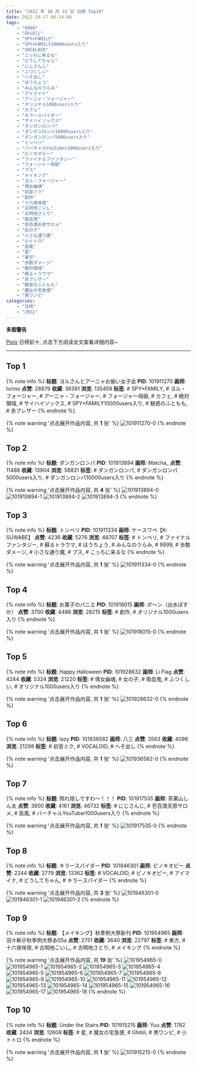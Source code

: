 ```yaml
---
title: "2022 年 10 月 15 日 日榜 Top10"
date: 2022-10-17 06:24:04
tags:
    - "9999"
    - "Ghibli"
    - "SPY×FAMILY"
    - "SPY×FAMILY10000users入り"
    - "VOCALOID"
    - "こっちに来るな"
    - "どうしてちゃん"
    - "にじさんじ"
    - "ふつくしい"
    - "へそ出し"
    - "ほうちょう"
    - "みんなのうらみ"
    - "アイマイナ"
    - "アーニャ・フォージャー"
    - "オリジナル1000users入り"
    - "カフェ"
    - "キラースパイダー"
    - "サイハイソックス"
    - "ダンガンロンパ"
    - "ダンガンロンパ10000users入り"
    - "ダンガンロンパ5000users入り"
    - "トンベリ"
    - "バーチャルYouTuber1000users入り"
    - "ピノキオピー"
    - "ファイナルファンタジー"
    - "フォージャー母娘"
    - "プス"
    - "メイキング"
    - "ヨル・フォージャー"
    - "倩女幽魂"
    - "初音ミク"
    - "創作"
    - "十六夜咲夜"
    - "古明地こいし"
    - "古明地さとり"
    - "吸血鬼"
    - "壱百満天原サロメ"
    - "女の子"
    - "小さな通り魔"
    - "小トトロ"
    - "島風"
    - "星"
    - "東方"
    - "歩数ダメージ"
    - "絶対領域"
    - "蘇るトラウマ"
    - "赤ブレザー"
    - "魅惑のふともも"
    - "魔女の宅急便"
    - "黒ワンピ"
categories:
    - "日榜"
    - "2022"
---
```


<i class="fa fa-triangle-exclamation"></i>**多图警告**<i class="fa fa-triangle-exclamation"></i>

[Pixiv](https://www.pixiv.net/) 日榜前十, 点击下方阅读全文查看详细内容~

<!-- more -->

---

## Top 1

{% note info %}
**标题**: ヨルさんとアーニャお揃い女子会
**PID**: 101911270 **画师**: torino
**点赞**: 28879 **收藏**: 36391 **浏览**: 135459
**标签**: # SPY×FAMILY, # ヨル・フォージャー, # アーニャ・フォージャー, # フォージャー母娘, # カフェ, # 絶対領域, # サイハイソックス, # SPY×FAMILY10000users入り, # 魅惑のふともも, # 赤ブレザー
{% endnote %}

{% note warning '点击展开作品内容, 共 **1** 张' %}
![101911270-0](https://i.pixiv.re/img-original/img/2022/10/14/00/00/08/101911270_p0.jpg)
{% endnote %}

## Top 2

{% note info %}
**标题**: ダンガンロンパ
**PID**: 101913894 **画师**: Matcha_
**点赞**: 11488 **收藏**: 13904 **浏览**: 58831
**标签**: # ダンガンロンパ, # ダンガンロンパ5000users入り, # ダンガンロンパ10000users入り
{% endnote %}

{% note warning '点击展开作品内容, 共 **4** 张' %}
![101913894-0](https://i.pixiv.re/img-original/img/2022/10/14/01/34/00/101913894_p0.jpg)
![101913894-1](https://i.pixiv.re/img-original/img/2022/10/14/01/34/00/101913894_p1.jpg)
![101913894-2](https://i.pixiv.re/img-original/img/2022/10/14/01/34/00/101913894_p2.jpg)
![101913894-3](https://i.pixiv.re/img-original/img/2022/10/14/01/34/00/101913894_p3.jpg)
{% endnote %}

## Top 3

{% note info %}
**标题**: トンベリ
**PID**: 101911334 **画师**: ケースワベ【K-SUWABE】
**点赞**: 4236 **收藏**: 5276 **浏览**: 48707
**标签**: # トンベリ, # ファイナルファンタジー, # 蘇るトラウマ, # ほうちょう, # みんなのうらみ, # 9999, # 歩数ダメージ, # 小さな通り魔, # プス, # こっちに来るな
{% endnote %}

{% note warning '点击展开作品内容, 共 **1** 张' %}
![101911334-0](https://i.pixiv.re/img-original/img/2022/10/14/00/00/19/101911334_p0.jpg)
{% endnote %}

## Top 4

{% note info %}
**标题**: お菓子のパニエ
**PID**: 101918015 **画师**: ポ～ン（出水ぽすか）
**点赞**: 3700 **收藏**: 4486 **浏览**: 28215
**标签**: # 創作, # オリジナル1000users入り
{% endnote %}

{% note warning '点击展开作品内容, 共 **1** 张' %}
![101918015-0](https://i.pixiv.re/img-original/img/2022/10/14/07/30/01/101918015_p0.jpg)
{% endnote %}

## Top 5

{% note info %}
**标题**: Happy Halloween
**PID**: 101928632 **画师**: Li Flag
**点赞**: 4244 **收藏**: 5324 **浏览**: 21220
**标签**: # 倩女幽魂, # 女の子, # 吸血鬼, # ふつくしい, # オリジナル1000users入り
{% endnote %}

{% note warning '点击展开作品内容, 共 **1** 张' %}
![101928632-0](https://i.pixiv.re/img-original/img/2022/10/14/19/31/30/101928632_p0.jpg)
{% endnote %}

## Top 6

{% note info %}
**标题**: lazy
**PID**: 101936582 **画师**: 八三
**点赞**: 3563 **收藏**: 4098 **浏览**: 21298
**标签**: # 初音ミク, # VOCALOID, # へそ出し
{% endnote %}

{% note warning '点击展开作品内容, 共 **1** 张' %}
![101936582-0](https://i.pixiv.re/img-original/img/2022/10/15/00/00/14/101936582_p0.png)
{% endnote %}

## Top 7

{% note info %}
**标题**: 照れ隠しですわ～！！！
**PID**: 101917535 **画师**: 茶菓山しん太
**点赞**: 3800 **收藏**: 4161 **浏览**: 46732
**标签**: # にじさんじ, # 壱百満天原サロメ, # 島風, # バーチャルYouTuber1000users入り
{% endnote %}

{% note warning '点击展开作品内容, 共 **1** 张' %}
![101917535-0](https://i.pixiv.re/img-original/img/2022/10/14/06/42/03/101917535_p0.jpg)
{% endnote %}

## Top 8

{% note info %}
**标题**: キラースパイダー
**PID**: 101946301 **画师**: ピノキオピー
**点赞**: 2244 **收藏**: 2779 **浏览**: 13362
**标签**: # VOCALOID, # ピノキオピー, # アイマイナ, # どうしてちゃん, # キラースパイダー
{% endnote %}

{% note warning '点击展开作品内容, 共 **3** 张' %}
![101946301-0](https://i.pixiv.re/img-original/img/2022/10/15/11/00/21/101946301_p0.jpg)
![101946301-1](https://i.pixiv.re/img-original/img/2022/10/15/11/00/21/101946301_p1.jpg)
![101946301-2](https://i.pixiv.re/img-original/img/2022/10/15/11/00/21/101946301_p2.jpg)
{% endnote %}

## Top 9

{% note info %}
**标题**: 【メイキング】秋季例大祭新刊
**PID**: 101954965 **画师**: 羽々斬＠秋季例大祭あ05a
**点赞**: 2751 **收藏**: 3640 **浏览**: 22797
**标签**: # 東方, # 十六夜咲夜, # 古明地こいし, # 古明地さとり, # メイキング
{% endnote %}

{% note warning '点击展开作品内容, 共 **19** 张' %}
![101954965-0](https://i.pixiv.re/img-original/img/2022/10/15/18/04/45/101954965_p0.jpg)
![101954965-1](https://i.pixiv.re/img-original/img/2022/10/15/18/04/45/101954965_p1.jpg)
![101954965-2](https://i.pixiv.re/img-original/img/2022/10/15/18/04/45/101954965_p2.jpg)
![101954965-3](https://i.pixiv.re/img-original/img/2022/10/15/18/04/45/101954965_p3.jpg)
![101954965-4](https://i.pixiv.re/img-original/img/2022/10/15/18/04/45/101954965_p4.jpg)
![101954965-5](https://i.pixiv.re/img-original/img/2022/10/15/18/04/45/101954965_p5.jpg)
![101954965-6](https://i.pixiv.re/img-original/img/2022/10/15/18/04/45/101954965_p6.jpg)
![101954965-7](https://i.pixiv.re/img-original/img/2022/10/15/18/04/45/101954965_p7.jpg)
![101954965-8](https://i.pixiv.re/img-original/img/2022/10/15/18/04/45/101954965_p8.jpg)
![101954965-9](https://i.pixiv.re/img-original/img/2022/10/15/18/04/45/101954965_p9.jpg)
![101954965-10](https://i.pixiv.re/img-original/img/2022/10/15/18/04/45/101954965_p10.jpg)
![101954965-11](https://i.pixiv.re/img-original/img/2022/10/15/18/04/45/101954965_p11.jpg)
![101954965-12](https://i.pixiv.re/img-original/img/2022/10/15/18/04/45/101954965_p12.jpg)
![101954965-13](https://i.pixiv.re/img-original/img/2022/10/15/18/04/45/101954965_p13.jpg)
![101954965-14](https://i.pixiv.re/img-original/img/2022/10/15/18/04/45/101954965_p14.jpg)
![101954965-15](https://i.pixiv.re/img-original/img/2022/10/15/18/04/45/101954965_p15.jpg)
![101954965-16](https://i.pixiv.re/img-original/img/2022/10/15/18/04/45/101954965_p16.jpg)
![101954965-17](https://i.pixiv.re/img-original/img/2022/10/15/18/04/45/101954965_p17.jpg)
![101954965-18](https://i.pixiv.re/img-original/img/2022/10/15/18/04/45/101954965_p18.jpg)
{% endnote %}

## Top 10

{% note info %}
**标题**: Under the Stairs
**PID**: 101915215 **画师**: Yuu
**点赞**: 1782 **收藏**: 2434 **浏览**: 12608
**标签**: # 星, # 魔女の宅急便, # Ghibli, # 黒ワンピ, # 小トトロ
{% endnote %}

{% note warning '点击展开作品内容, 共 **1** 张' %}
![101915215-0](https://i.pixiv.re/img-original/img/2022/10/14/02/58/55/101915215_p0.jpg)
{% endnote %}
